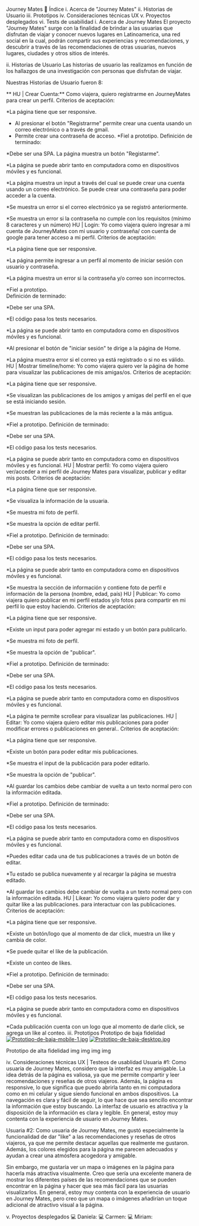 Journey Mates 🛫
Índice
i. Acerca de "Journey Mates"
ii. Historias de Usuario
iii. Prototipos
iv. Consideraciones técnicas UX
v. Proyectos desplegados
vi. Tests de usabilidad
i. Acerca de Journey Mates
El proyecto "Journey Mates" surge con la finalidad de brindar a las usuarias que disfrutan de viajar y conocer nuevos lugares en Latinoamerica, una red social en la cual, podrán compartir sus experiencias y recomendaciones, y descubrir a través de las recomendaciones de otras usuarias, nuevos lugares, ciudades y otros sitios de interés.

ii. Historias de Usuario
Las historias de usuario las realizamos en función de los hallazgos de una investigación con personas que disfrutan de viajar.

Nuestras Historias de Usuario fueron 8:

** HU | Crear Cuenta:** Como viajera, quiero registrarme en JourneyMates para crear un perfil.
Criterios de aceptación:

*La página tiene que ser responsive.
* Al presionar el botón "Registrarme" permite crear una cuenta usando un correo electrónico o a través de gmail.
* Permite crear una contraseña de acceso.
*Fiel a prototipo.
Definición de terminado:

*Debe ser una SPA.
La página muestra un botón "Registarme".

*La página se puede abrir tanto en computadora como en dispositivos móviles y es funcional.

*La página muestra un input a través del cual se puede crear una cuenta usando un correo electrónico.
Se puede crear una contraseña para poder acceder a la cuenta.

*Se muestra un error si el correo electrónico ya se registró anteriormente.

*Se muestra un error si la contraseña no cumple con los requisitos (mínimo 8 caracteres y un número)
HU | Login: Yo como viajera quiero ingresar a mi cuenta de JourneyMates con mi usuario y contraseña/ con cuenta de google para tener acceso a mi perfil.
Criterios de aceptación:

*La página tiene que ser responsive.

*La página permite ingresar a un perfil al momento de iniciar sesión con usuario y contraseña.

*La página muestra un error si la contraseña y/o correo son incorrrectos.

*Fiel a prototipo.   
Definición de terminado:

*Debe ser una SPA.

*El código pasa los tests necesarios.

*La página se puede abrir tanto en computadora como en dispositivos móviles y es funcional.

*Al presionar el botón de "iniciar sesión" te dirige a la página de Home.

*La página muestra error si el correo ya está registrado o si no es válido.
HU | Mostrar timeline/home: Yo como viajera quiero ver la página de home para visualizar las publicaciones de mis amigas/os.
Criterios de aceptación:

*La página tiene que ser responsive.

*Se visualizan las publicaciones de los amigos y amigas del perfil en el que se está iniciando sesión.

*Se muestran las publicaciones de la más reciente a la más antigua.

*Fiel a prototipo.
Definición de terminado:

*Debe ser una SPA.

*El código pasa los tests necesarios.

*La página se puede abrir tanto en computadora como en dispositivos móviles y es funcional.
HU | Mostrar perfil: Yo como viajera quiero ver/acceder a mi perfil de Journey Mates para visualizar, publicar y editar mis posts.
Criterios de aceptación:

*La página tiene que ser responsive.

*Se visualiza la información de la usuaria.

*Se muestra mi foto de perfil.

*Se muestra la opción de editar perfil.

*Fiel a prototipo.
Definición de terminado:

*Debe ser una SPA.

*El código pasa los tests necesarios.

*La página se puede abrir tanto en computadora como en dispositivos móviles y es funcional.

*Se muestra la sección de información y contiene foto de perfil e información de la persona (nombre, edad, país)
HU | Publicar: Yo como viajera quiero publicar en mi perfil estados y/o fotos para compartir en mi perfil lo que estoy haciendo.
Criterios de aceptación:

*La página tiene que ser responsive.

*Existe un input para poder agregar mi estado y un botón para publicarlo.

*Se muestra mi foto de perfil.

*Se muestra la opción de "publicar".

*Fiel a prototipo.
Definición de terminado:

*Debe ser una SPA.

*El código pasa los tests necesarios.

*La página se puede abrir tanto en computadora como en dispositivos móviles y es funcional.

*La página te permite scrollear para visualizar las publicaciones.
HU | Editar: Yo como viajera quiero editar mis publicaciones para poder modificar errores o publicaciones en general..
Criterios de aceptación:

*La página tiene que ser responsive.

*Existe un botón para poder editar mis publicaciones.

*Se muestra el input de la publicación para poder editarlo.

*Se muestra la opción de "publicar".

*Al guardar los cambios debe cambiar de vuelta a un texto normal pero con la información editada.

*Fiel a prototipo.
Definición de terminado:

*Debe ser una SPA.

*El código pasa los tests necesarios.

*La página se puede abrir tanto en computadora como en dispositivos móviles y es funcional.

*Puedes editar cada una de tus publicaciones a través de un botón de editar.

*Tu estado se publica nuevamente y al recargar la página se muestra editado.

*Al guardar los cambios debe cambiar de vuelta a un texto normal pero con la información editada.
HU | Likear: Yo como viajera quiero poder dar y quitar like a las publicaciones. para interactuar con las publicaciones.
Criterios de aceptación:

*La página tiene que ser responsive.

*Existe un botón/logo que al momento de dar click, muestra un like y cambia de color.

*Se puede quitar el like de la publicación.

*Existe un conteo de likes.

*Fiel a prototipo.
Definición de terminado:

*Debe ser una SPA.

*El código pasa los tests necesarios.

*La página se puede abrir tanto en computadora como en dispositivos móviles y es funcional.

*Cada publicación cuenta con un logo que al momento de darle click, se agrega un like al conteo.
iii. Prototipos
Prototipo de baja fidelidad
[![Prototipo-de-baja-mobile-1.jpg](https://i.postimg.cc/ZY8WWStN/Prototipo-de-baja-mobile-1.jpg)](https://postimg.cc/DmzvNRzf)
[![Prototipo-de-baja-desktop.jpg](https://i.postimg.cc/TwQBs15m/Prototipo-de-baja-desktop.jpg)](https://postimg.cc/0MMtM8f2)

Prototipo de alta fidelidad
img img img img

iv. Consideraciones técnicas UX | Testeos de usablidad
Usuaria #1: Como usuaria de Journey Mates, considero que la interfaz es muy amigable. La idea detrás de la página es valiosa, ya que me permite compartir y leer recomendaciones y reseñas de otros viajeros. Además, la página es responsive, lo que significa que puedo abrirla tanto en mi computadora como en mi celular y sigue siendo funcional en ambos dispositivos. La navegación es clara y fácil de seguir, lo que hace que sea sencillo encontrar la información que estoy buscando. La interfaz de usuario es atractiva y la disposición de la información es clara y legible. En general, estoy muy contenta con la experiencia de usuario en Journey Mates.

Usuaria #2: Como usuaria de Journey Mates, me gustó especialmente la funcionalidad de dar "like" a las recomendaciones y reseñas de otros viajeros, ya que me permite destacar aquellas que realmente me gustaron. Además, los colores elegidos para la página me parecen adecuados y ayudan a crear una atmósfera acogedora y amigable.

Sin embargo, me gustaría ver un mapa o imágenes en la página para hacerla más atractiva visualmente. Creo que sería una excelente manera de mostrar los diferentes países de las recomendaciones que se pueden encontrar en la página y hacer que sea más fácil para las usuarias visualizarlos. En general, estoy muy contenta con la experiencia de usuario en Journey Mates, pero creo que un mapa o imágenes añadirían un toque adicional de atractivo visual a la página.

v. Proyectos desplegados
💻 Daniela:
💻 Carmen:
💻 Miriam:
